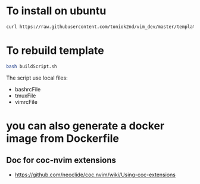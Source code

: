 # To install on ubuntu
```bash
curl https://raw.githubusercontent.com/toniok2nd/vim_dev/master/template |bash
```

# To rebuild template
```bash
bash buildScript.sh
```
The script use local files:
- bashrcFile
- tmuxFile
- vimrcFile


# you can also generate a docker image from Dockerfile

## Doc for coc-nvim extensions
- https://github.com/neoclide/coc.nvim/wiki/Using-coc-extensions
